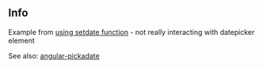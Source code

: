 Info
----

Example from [using setdate function](http://barancev.github.io/how-to-set-datepicker-value/) - not really interacting with datepicker element

See also:
[angular-pickadate](https://github.com/restorando/angular-pickadate)

